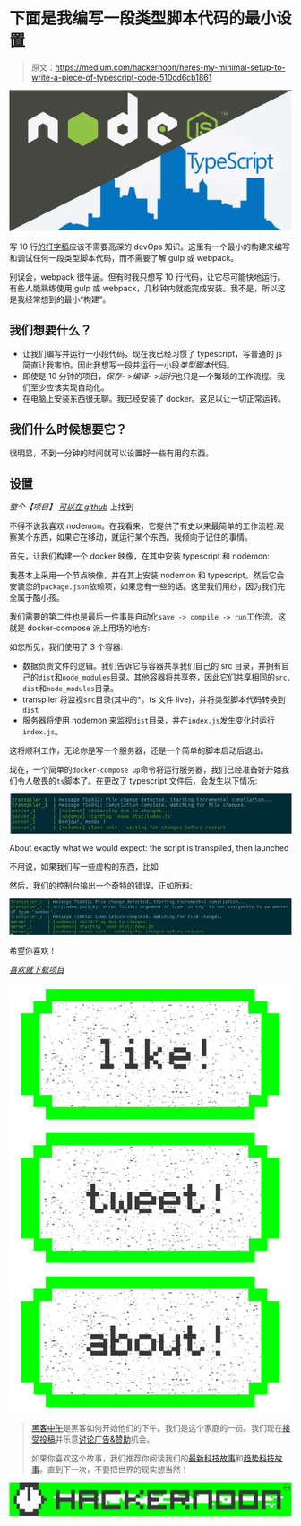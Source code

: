 # 下面是我编写一段类型脚本代码的最小设置

> 原文：<https://medium.com/hackernoon/heres-my-minimal-setup-to-write-a-piece-of-typescript-code-510cd6cb1861>

![](img/e448896648e7a16f3be0c2707c5a95ea.png)

写 10 行[的打字稿](https://hackernoon.com/tagged/typescript)应该不需要高深的 devOps 知识。这里有一个最小的构建来编写和调试任何一段类型脚本代码，而不需要了解 gulp 或 webpack。

别误会，webpack 很牛逼。但有时我只想写 10 行代码，让它尽可能快地运行。有些人能熟练使用 gulp 或 webpack，几秒钟内就能完成安装。我不是，所以这是我经常想到的最小“构建”。

## 我们想要什么？

*   让我们编写并运行一小段代码。现在我已经习惯了 typescript，写普通的 js 简直让我害怕。因此我想写一段并运行一小段*类型脚本*代码。
*   即使是 10 分钟的项目，*保存- >编译- >运行*也只是一个繁琐的工作流程。我们至少应该实现自动化。
*   在电脑上安装东西很无聊。我已经安装了 docker。这足以让一切正常运转。

## 我们什么时候想要它？

很明显，不到一分钟的时间就可以设置好一些有用的东西。

## 设置

*整个【项目】* [*可以在 github*](https://github.com/aherve/docker-nodemon) 上找到

不得不说我喜欢 nodemon。在我看来，它提供了有史以来最简单的工作流程:观察某个东西，如果它在移动，就运行某个东西。我倾向于记住的事情。

首先，让我们构建一个 docker 映像，在其中安装 typescript 和 nodemon:

我基本上采用一个节点映像，并在其上安装 nodemon 和 typescript。然后它会安装您的`package.json`依赖项，如果您有一些的话。这里我们用纱，因为我们完全属于酷小孩。

我们需要的第二件也是最后一件事是自动化`save -> compile -> run`工作流。这就是 docker-compose 派上用场的地方:

如您所见，我们使用了 3 个容器:

*   数据负责文件的逻辑。我们告诉它与容器共享我们自己的 src 目录，并拥有自己的`dist`和`node_modules`目录。其他容器将共享卷，因此它们共享相同的`src, dist`和`node_modules`目录。
*   transpiler 将监视`src`目录(其中的*。ts 文件 live)，并将类型脚本代码转换到`dist`
*   服务器将使用 nodemon 来监视`dist`目录，并在`index.js`发生变化时运行`index.js`。

这将顺利工作，无论你是写一个服务器，还是一个简单的脚本启动后退出。

现在，一个简单的`docker-compose up`命令将运行服务器，我们已经准备好开始我们令人敬畏的`ts`脚本了。在更改了 typescript 文件后，会发生以下情况:

![](img/d8d2517b2c34bc5fb7a1d745d46fc4cf.png)

About exactly what we would expect: the script is transpiled, then launched

不用说，如果我们写一些虚构的东西，比如

然后，我们的控制台输出一个奇特的错误，正如所料:

![](img/2b2fbcf5242f53be4834de3e097f4798.png)

希望你喜欢！

[*喜欢就下载项目*](https://github.com/aherve/docker-nodemon)

[![](img/50ef4044ecd4e250b5d50f368b775d38.png)](http://bit.ly/HackernoonFB)[![](img/979d9a46439d5aebbdcdca574e21dc81.png)](https://goo.gl/k7XYbx)[![](img/2930ba6bd2c12218fdbbf7e02c8746ff.png)](https://goo.gl/4ofytp)

> [黑客中午](http://bit.ly/Hackernoon)是黑客如何开始他们的下午。我们是这个家庭的一员。我们现在[接受投稿](http://bit.ly/hackernoonsubmission)并乐意[讨论广告&赞助](mailto:partners@amipublications.com)机会。
> 
> 如果你喜欢这个故事，我们推荐你阅读我们的[最新科技故事](http://bit.ly/hackernoonlatestt)和[趋势科技故事](https://hackernoon.com/trending)。直到下一次，不要把世界的现实想当然！

![](img/be0ca55ba73a573dce11effb2ee80d56.png)
